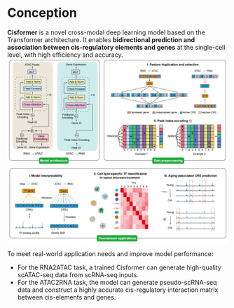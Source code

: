 # Conception
**Cisformer** is a novel cross-modal deep learning model based on the Transformer architecture. It enables **bidirectional prediction and association between cis-regulatory elements and genes** at the single-cell level, with high efficiency and accuracy.
![logo](figs/logo.png)

To meet real-world application needs and improve model performance:
- For the RNA2ATAC task, a trained Cisformer can generate high-quality scATAC-seq data from scRNA-seq inputs.
- For the ATAC2RNA task, the model can generate pseudo-scRNA-seq data and construct a highly accurate cis-regulatory interaction matrix between cis-elements and genes.